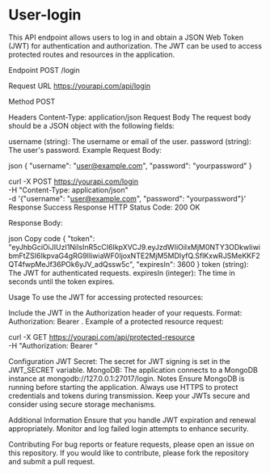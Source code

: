 # User-login

This API endpoint allows users to log in and obtain a JSON Web Token (JWT) for authentication and authorization. The JWT can be used to access protected routes and resources in the application.

Endpoint
POST /login

Request
URL
https://yourapi.com/api/login

Method
POST

Headers
Content-Type: application/json
Request Body
The request body should be a JSON object with the following fields:

username (string): The username or email of the user.
password (string): The user's password.
Example Request Body:

json
{
  "username": "user@example.com",
  "password": "yourpassword"
}

curl -X POST https://yourapi.com/login \
  -H "Content-Type: application/json" \
  -d '{"username": "user@example.com", "password": "yourpassword"}'
Response
Success Response
HTTP Status Code: 200 OK

Response Body:

json
Copy code
{
  "token": "eyJhbGciOiJIUzI1NiIsInR5cCI6IkpXVCJ9.eyJzdWIiOiIxMjM0NTY3ODkwIiwibmFtZSI6IkpvaG4gRG9lIiwiaWF0IjoxNTE2MjM5MDIyfQ.SflKxwRJSMeKKF2QT4fwpMeJf36POk6yJV_adQssw5c",
  "expiresIn": 3600
}
token (string): The JWT for authenticated requests.
expiresIn (integer): The time in seconds until the token expires.

Usage
To use the JWT for accessing protected resources:

Include the JWT in the Authorization header of your requests.
Format: Authorization: Bearer <your-jwt-token>.
Example of a protected resource request:

curl -X GET https://yourapi.com/api/protected-resource \
  -H "Authorization: Bearer <your-jwt-token>"

Configuration
JWT Secret: The secret for JWT signing is set in the JWT_SECRET variable.
MongoDB: The application connects to a MongoDB instance at mongodb://127.0.0.1:27017/login.
Notes
Ensure MongoDB is running before starting the application.
Always use HTTPS to protect credentials and tokens during transmission.
Keep your JWTs secure and consider using secure storage mechanisms.

Additional Information
Ensure that you handle JWT expiration and renewal appropriately.
Monitor and log failed login attempts to enhance security.

Contributing
For bug reports or feature requests, please open an issue on this repository. If you would like to contribute, please fork the repository and submit a pull request.
